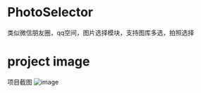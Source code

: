 # PhotoSelector
类似微信朋友圈，qq空间，图片选择模块，支持图库多选，拍照选择

# project image
项目截图
![image](http://pan.baidu.com/s/1skZwBlb)
